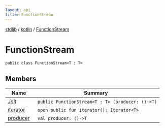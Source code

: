 ```yaml
---
layout: api
title: FunctionStream
---
```

[stdlib](../../index.html) / [kotlin](../index.html) / [FunctionStream](index.html)

# FunctionStream

```
public class FunctionStream<T : T> 
```
## Members
| Name | Summary |
|------|---------|
|[*.init*](_init_.html)|&nbsp;&nbsp;`public FunctionStream<T : T> (producer: ()->T)`<br>|
|[iterator](iterator.html)|&nbsp;&nbsp;`open public fun iterator(): Iterator<T>`<br>|
|[producer](producer.html)|&nbsp;&nbsp;`val producer: ()->T`<br>|

